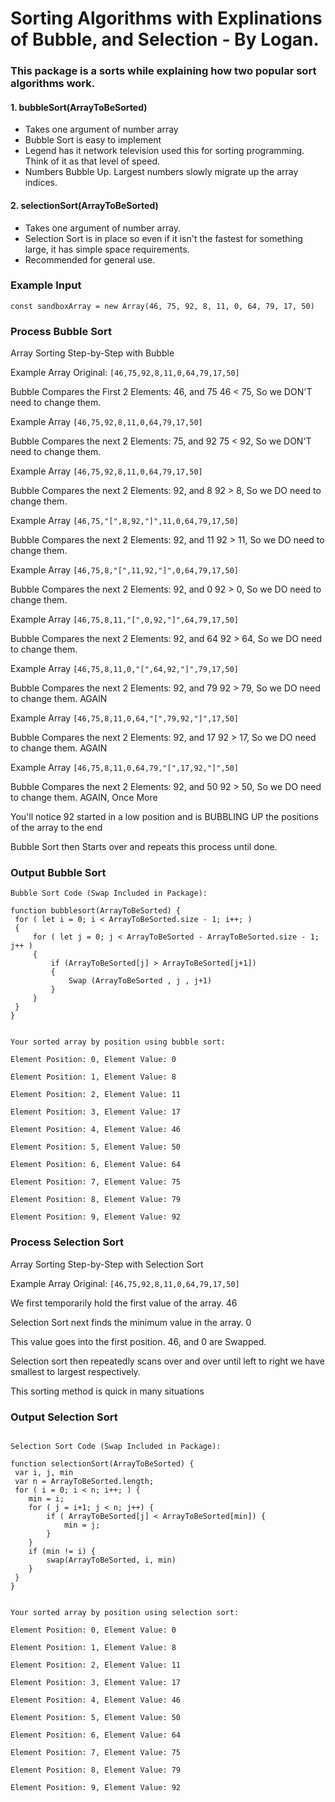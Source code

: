 # Sorting Algorithms with Explinations of Bubble, and Selection - By Logan.

### This package is a sorts while explaining how two popular sort algorithms work.

#### 1. bubbleSort(ArrayToBeSorted)
- Takes one argument of number array
- Bubble Sort is easy to implement
- Legend has it network television used this for sorting programming. Think of it as that level of speed.
- Numbers Bubble Up. Largest numbers slowly migrate up the array indices.

#### 2. selectionSort(ArrayToBeSorted)
- Takes one argument of number array.
- Selection Sort is in place so even if it isn't the fastest for something large, it has simple space requirements.
- Recommended for general use.

### Example Input
`const sandboxArray = new Array(46, 75, 92, 8, 11, 0, 64, 79, 17, 50)`

### Process Bubble Sort

Array Sorting Step-by-Step with Bubble

Example Array Original:  `[46,75,92,8,11,0,64,79,17,50] `

Bubble Compares the First 2 Elements: 46, and 75
46 < 75, So we DON'T need to change them.

Example Array `[46,75,92,8,11,0,64,79,17,50] `

Bubble Compares the next 2 Elements: 75, and 92
75 < 92, So we DON'T need to change them.

Example Array `[46,75,92,8,11,0,64,79,17,50]`

Bubble Compares the next 2 Elements: 92, and 8
92 > 8, So we DO need to change them.

Example Array `[46,75,"[",8,92,"]",11,0,64,79,17,50]`

Bubble Compares the next 2 Elements: 92, and 11
92 > 11, So we DO need to change them.

Example Array `[46,75,8,"[",11,92,"]",0,64,79,17,50]`

Bubble Compares the next 2 Elements: 92, and 0
92 > 0, So we DO need to change them.

Example Array `[46,75,8,11,"[",0,92,"]",64,79,17,50]`

Bubble Compares the next 2 Elements: 92, and 64
92 > 64, So we DO need to change them.

Example Array `[46,75,8,11,0,"[",64,92,"]",79,17,50]`

Bubble Compares the next 2 Elements: 92, and 79
92 > 79, So we DO need to change them. AGAIN

Example Array `[46,75,8,11,0,64,"[",79,92,"]",17,50]`

Bubble Compares the next 2 Elements: 92, and 17
92 > 17, So we DO need to change them. AGAIN

Example Array `[46,75,8,11,0,64,79,"[",17,92,"]",50]`

Bubble Compares the next 2 Elements: 92, and 50
92 > 50, So we DO need to change them. AGAIN, Once More

You'll notice 92 started in a low position and is BUBBLING UP the positions of the array to the end

Bubble Sort then Starts over and repeats this process until done.

### Output Bubble Sort
```
Bubble Sort Code (Swap Included in Package):

function bubblesort(ArrayToBeSorted) {
 for ( let i = 0; i < ArrayToBeSorted.size - 1; i++; )
 {
     for ( let j = 0; j < ArrayToBeSorted - ArrayToBeSorted.size - 1; j++ )
     {
         if (ArrayToBeSorted[j] > ArrayToBeSorted[j+1]) 
         {
             Swap (ArrayToBeSorted , j , j+1) 
         }
     }
 }
}


Your sorted array by position using bubble sort:

Element Position: 0, Element Value: 0 

Element Position: 1, Element Value: 8 

Element Position: 2, Element Value: 11 

Element Position: 3, Element Value: 17 

Element Position: 4, Element Value: 46 

Element Position: 5, Element Value: 50 

Element Position: 6, Element Value: 64 

Element Position: 7, Element Value: 75 

Element Position: 8, Element Value: 79 

Element Position: 9, Element Value: 92 
```

### Process Selection Sort

Array Sorting Step-by-Step with Selection Sort

Example Array Original:  `[46,75,92,8,11,0,64,79,17,50]`

We first temporarily hold the first value of the array. 46

Selection Sort next finds the minimum value in the array. 0

This value goes into the first position. 46, and 0 are Swapped.


Selection sort then repeatedly scans over and over until left to right we have smallest to largest respectively.


This sorting method is quick in many situations

### Output Selection Sort
```

Selection Sort Code (Swap Included in Package):

function selectionSort(ArrayToBeSorted) {
 var i, j, min 
 var n = ArrayToBeSorted.length;
 for ( i = 0; i < n; i++; ) {
    min = i; 
    for ( j = i+1; j < n; j++) {
        if ( ArrayToBeSorted[j] < ArrayToBeSorted[min]) {
            min = j;
        }
    }
    if (min != i) {
        swap(ArrayToBeSorted, i, min)
    }
 }
}


Your sorted array by position using selection sort:

Element Position: 0, Element Value: 0 

Element Position: 1, Element Value: 8 

Element Position: 2, Element Value: 11 

Element Position: 3, Element Value: 17 

Element Position: 4, Element Value: 46 

Element Position: 5, Element Value: 50 

Element Position: 6, Element Value: 64 

Element Position: 7, Element Value: 75 

Element Position: 8, Element Value: 79 

Element Position: 9, Element Value: 92
```